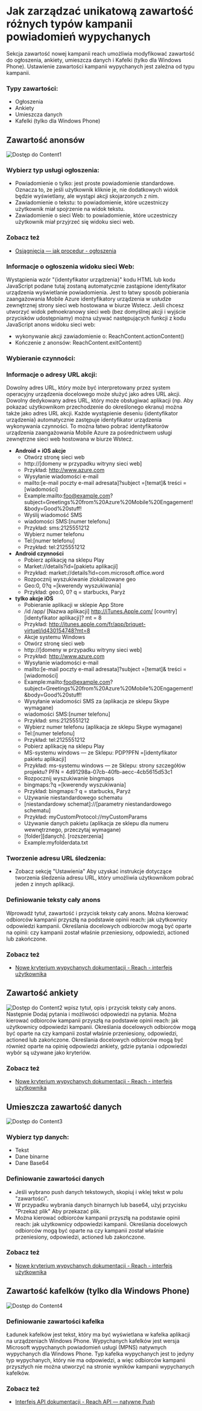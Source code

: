<properties 
   pageTitle="Interfejs użytkownika Azure zaangażowania urządzeń przenośnych — dostęp do zawartości" 
   description="Dowiedz się, jak zarządzać unikatową zawartość różnych rodzajów kampanii powiadomień wypychanych w zaangażowania Mobile Azure" 
   services="mobile-engagement" 
   documentationCenter="" 
   authors="piyushjo" 
   manager="dwrede" 
   editor=""/>

<tags
   ms.service="mobile-engagement"
   ms.devlang="na"
   ms.topic="article"
   ms.tgt_pltfrm="mobile-multiple"
   ms.workload="mobile" 
   ms.date="08/19/2016"
   ms.author="piyushjo"/>

# <a name="how-to-manage-the-unique-content-of-the-different-types-of-push-notification-campaigns"></a>Jak zarządzać unikatową zawartość różnych typów kampanii powiadomień wypychanych
 
Sekcja zawartość nowej kampanii reach umożliwia modyfikować zawartość do ogłoszenia, ankiety, umieszcza danych i Kafelki (tylko dla Windows Phone). Ustawienie zawartości kampanii wypychanych jest zależna od typu kampanii. 
 
### <a name="content-types"></a>Typy zawartości:
- Ogłoszenia
- Ankiety
- Umieszcza danych
- Kafelki (tylko dla Windows Phone)
 
## <a name="content-of-announcements"></a>Zawartość anonsów
 ![Dostęp do Content1][30] 

### <a name="choose-the-type-of-your-announcement"></a>Wybierz typ usługi ogłoszenia:
-    Powiadomienie o tylko: jest proste powiadomienie standardowe. Oznacza to, że jeśli użytkownik kliknie je, nie dodatkowych widok będzie wyświetlany, ale wystąpi akcji skojarzonych z nim.
-    Zawiadomienie o tekstu: to powiadomienie, które uczestniczy użytkownik miał spojrzenie na widok tekstu.
-    Zawiadomienie o sieci Web: to powiadomienie, które uczestniczy użytkownik miał przyjrzeć się widoku sieci web.

### <a name="see-also"></a>Zobacz też
- [Osiągnięcia — jak procedur - ogłoszenia][Link 3] 

### <a name="about-web-view-announcements"></a>Informacje o ogłoszenia widoku sieci Web:
Wystąpienia wzór "{identyfikator urządzenia}" kodu HTML lub kodu JavaScript podane tutaj zostaną automatycznie zastąpione identyfikator urządzenia wyświetlanie powiadomienia. Jest to łatwy sposób pobierania zaangażowania Mobile Azure identyfikatory urządzenia w usłudze zewnętrznej strony sieci web hostowana w biurze Wstecz.
Jeśli chcesz utworzyć widok pełnoekranowy sieci web (bez domyślnej akcji i wyjście przycisków udostępniamy) można używać następujących funkcji z kodu JavaScript anons widoku sieci web: 

-    wykonywanie akcji zawiadomienie o: ReachContent.actionContent()
-    Kończenie z anonsów: ReachContent.exitContent()
 
### <a name="choose-your-action"></a>Wybieranie czynności:

### <a name="about-action-urls"></a>Informacje o adresy URL akcji:
Dowolny adres URL, który może być interpretowany przez system operacyjny urządzenia docelowego może służyć jako adres URL akcji.
Dowolny dedykowany adres URL, który może obsługiwać aplikacji (np. Aby pokazać użytkownikom przechodzenie do określonego ekranu) można także jako adres URL akcji.
Każde wystąpienie deseniu {identyfikator urządzenia} automatycznie zastępuje identyfikator urządzenia wykonywania czynności. To można łatwo pobrać identyfikatorów urządzenia zaangażowania Mobile Azure za pośrednictwem usługi zewnętrzne sieci web hostowana w biurze Wstecz.

- **Android + iOS akcje**
    - Otwórz stronę sieci web
    - http://\[domeny w przypadku witryny sieci web\] 
    - Przykład: http://www.azure.com
    - Wysyłanie wiadomości e-mail
    - mailto:\[e-mail poczty e-mail adresata\]?subject =\[temat\]& treści =\[wiadomości\] 
    - Example:mailto:foo@example.com?subject=Greetings%20from%20Azure%20Mobile%20Engagement!&body=Good%20stuff!
    - Wyślij wiadomość SMS
    - wiadomości SMS:\[numer telefonu\] 
    - Przykład: sms:2125551212
    - Wybierz numer telefonu
    - Tel:\[numer telefonu\] 
    - Przykład: tel:2125551212
- **Android czynności**
    - Pobierz aplikację na sklepu Play
    - Market://details?id=\[pakietu aplikacji\] 
    - Przykład: market://details?id=com.microsoft.office.word
    - Rozpocznij wyszukiwanie zlokalizowane geo
    - Geo:0, 0?q =\[kwerendy wyszukiwania\] 
    - Przykład: geo:0, 0? q = starbucks, Paryż
- **tylko akcje iOS**
    - Pobieranie aplikacji w sklepie App Store
    - /id /app/ [Nazwa aplikacji] http://iTunes.Apple.com/ [country] [identyfikator aplikacji]? mt = 8 
    - Przykład: http://itunes.apple.com/fr/app/briquet-virtuel/id430154748?mt=8
    - Akcje systemu Windows
    - Otwórz stronę sieci web
    - http://\[domeny w przypadku witryny sieci web\] 
    - Przykład: http://www.azure.com
    - Wysyłanie wiadomości e-mail
    - mailto:\[e-mail poczty e-mail adresata\]?subject =\[temat\]& treści =\[wiadomości\] 
    - Example:mailto:foo@example.com?subject=Greetings%20from%20Azure%20Mobile%20Engagement!&body=Good%20stuff!
    - Wysyłanie wiadomości SMS za (aplikacja ze sklepu Skype wymagane)
    - wiadomości SMS:\[numer telefonu\] 
    - Przykład: sms:2125551212
    - Wybierz numer telefonu (aplikacja ze sklepu Skype wymagane)
    - Tel:\[numer telefonu\] 
    - Przykład: tel:2125551212
    - Pobierz aplikację na sklepu Play
    - MS-systemu windows — ze Sklepu: PDP?PFN =\[identyfikator pakietu aplikacji\] 
    - Przykład: ms-systemu windows — ze Sklepu: strony szczegółów projektu? PFN = 4d91298a-07cb-40fb-aecc-4cb5615d53c1
    - Rozpocznij wyszukiwanie bingmaps
    - bingmaps:?q =\[kwerendy wyszukiwania\] 
    - Przykład: bingmaps:? q = starbucks, Paryż
    - Używanie niestandardowego schematu
    - \[niestandardowy schemat\]://\[parametry niestandardowego schematu\] 
    - Przykład: myCustomProtocol://myCustomParams
    - Używanie danych pakietu (aplikacja ze sklepu dla numeru wewnętrznego, przeczytaj wymagane)
    - \[folder\]\[danych\]. \[rozszerzenia\] 
    - Example:myfolderdata.txt
 
### <a name="build-a-tracking-url"></a>Tworzenie adresu URL śledzenia:
-    Zobacz sekcję "Ustawienia" <UI Documentation> Aby uzyskać instrukcje dotyczące tworzenia śledzenia adresu URL, który umożliwia użytkownikom pobrać jeden z innych aplikacji.
 
### <a name="define-the-texts-of-your-announcement"></a>Definiowanie teksty cały anons
Wprowadź tytuł, zawartość i przycisk teksty cały anons. Można kierować odbiorców kampanii przyszłą na podstawie opinii reach: jak użytkownicy odpowiedzi kampanii. Określania docelowych odbiorców mogą być oparte na opinii: czy kampanii został właśnie przeniesiony, odpowiedzi, actioned lub zakończone.

### <a name="see-also"></a>Zobacz też
- [Nowe kryterium wypychanych dokumentacji - Reach - interfejs użytkownika][Link 28]

## <a name="content-of-polls"></a>Zawartość ankiety
![Dostęp do Content2][31] wpisz tytuł, opis i przycisk teksty cały anons. Następnie Dodaj pytania i możliwości odpowiedzi na pytania.
Można kierować odbiorców kampanii przyszłą na podstawie opinii reach: jak użytkownicy odpowiedzi kampanii. Określania docelowych odbiorców mogą być oparte na czy kampanii został właśnie przeniesiony, odpowiedzi, actioned lub zakończone. Określania docelowych odbiorców mogą być również oparte na opinię odpowiedzi ankiety, gdzie pytania i odpowiedzi wybór są używane jako kryteriów.

### <a name="see-also"></a>Zobacz też
- [Nowe kryterium wypychanych dokumentacji - Reach - interfejs użytkownika][Link 28]
 
## <a name="content-of-data-pushes"></a>Umieszcza zawartość danych
![Dostęp do Content3][32] 

### <a name="choose-the-type-of-your-data"></a>Wybierz typ danych:
- Tekst
- Dane binarne
- Dane Base64

### <a name="define-the-content-of-your-data"></a>Definiowanie zawartości danych
- Jeśli wybrano push danych tekstowych, skopiuj i wklej tekst w polu "zawartości".
- W przypadku wybrania danych binarnych lub base64, użyj przycisku "Przekaż plik" Aby przekazać plik.
- Można kierować odbiorców kampanii przyszłą na podstawie opinii reach: jak użytkownicy odpowiedzi kampanii. Określania docelowych odbiorców mogą być oparte na czy kampanii został właśnie przeniesiony, odpowiedzi, actioned lub zakończone.

### <a name="see-also"></a>Zobacz też
- [Nowe kryterium wypychanych dokumentacji - Reach - interfejs użytkownika][Link 28]

## <a name="content-of-tiles-windows-phone-only"></a>Zawartość kafelków (tylko dla Windows Phone)
![Dostęp do Content4][33]

### <a name="define-the-content-of-your-tile"></a>Definiowanie zawartości kafelka
Ładunek kafelków jest tekst, który ma być wyświetlana w kafelka aplikacji na urządzeniach Windows Phone.
Wypychanych kafelków jest wersja Microsoft wypychanych powiadomień usługi (MPNS) natywnych wypychanych dla Windows Phone. Typ kafelka wypychanych jest to jedyny typ wypychanych, który nie ma odpowiedzi, a więc odbiorców kampanii przyszłych nie można utworzyć na stronie wyników kampanii wypychanych kafelków. 

### <a name="see-also"></a>Zobacz też
- [Interfejs API dokumentacji - Reach API — natywne Push][Link 4]

<!--Image references-->
[1]: ./media/mobile-engagement-user-interface-navigation/navigation1.png
[2]: ./media/mobile-engagement-user-interface-home/home1.png
[3]: ./media/mobile-engagement-user-interface-home/home2.png
[4]: ./media/mobile-engagement-user-interface-home/home3.png
[5]: ./media/mobile-engagement-user-interface-home/home4.png
[6]: ./media/mobile-engagement-user-interface-home/home5.png
[7]: ./media/mobile-engagement-user-interface-my-account/myaccount1.png
[8]: ./media/mobile-engagement-user-interface-my-account/myaccount2.png
[9]: ./media/mobile-engagement-user-interface-my-account/myaccount3.png
[10]: ./media/mobile-engagement-user-interface-analytics/analytics1.png
[11]: ./media/mobile-engagement-user-interface-analytics/analytics2.png
[12]: ./media/mobile-engagement-user-interface-analytics/analytics3.png
[13]: ./media/mobile-engagement-user-interface-analytics/analytics4.png
[14]: ./media/mobile-engagement-user-interface-monitor/monitor1.png
[15]: ./media/mobile-engagement-user-interface-monitor/monitor2.png
[16]: ./media/mobile-engagement-user-interface-monitor/monitor3.png
[17]: ./media/mobile-engagement-user-interface-monitor/monitor4.png
[18]: ./media/mobile-engagement-user-interface-reach/reach1.png
[19]: ./media/mobile-engagement-user-interface-reach/reach2.png
[20]: ./media/mobile-engagement-user-interface-reach-campaign/Reach-Campaign1.png
[21]: ./media/mobile-engagement-user-interface-reach-campaign/Reach-Campaign2.png
[22]: ./media/mobile-engagement-user-interface-reach-campaign/Reach-Campaign3.png
[23]: ./media/mobile-engagement-user-interface-reach-campaign/Reach-Campaign4.png
[24]: ./media/mobile-engagement-user-interface-reach-campaign/Reach-Campaign5.png
[25]: ./media/mobile-engagement-user-interface-reach-campaign/Reach-Campaign6.png
[26]: ./media/mobile-engagement-user-interface-reach-campaign/Reach-Campaign7.png
[27]: ./media/mobile-engagement-user-interface-reach-campaign/Reach-Campaign8.png
[28]: ./media/mobile-engagement-user-interface-reach-campaign/Reach-Campaign9.png
[29]: ./media/mobile-engagement-user-interface-reach-criterion/Reach-Criterion1.png
[30]: ./media/mobile-engagement-user-interface-reach-content/Reach-Content1.png
[31]: ./media/mobile-engagement-user-interface-reach-content/Reach-Content2.png
[32]: ./media/mobile-engagement-user-interface-reach-content/Reach-Content3.png
[33]: ./media/mobile-engagement-user-interface-reach-content/Reach-Content4.png
[34]: ./media/mobile-engagement-user-interface-dashboard/dashboard1.png
[35]: ./media/mobile-engagement-user-interface-segments/segments1.png
[36]: ./media/mobile-engagement-user-interface-segments/segments2.png
[37]: ./media/mobile-engagement-user-interface-segments/segments3.png
[38]: ./media/mobile-engagement-user-interface-segments/segments4.png
[39]: ./media/mobile-engagement-user-interface-segments/segments5.png
[40]: ./media/mobile-engagement-user-interface-segments/segments6.png
[41]: ./media/mobile-engagement-user-interface-segments/segments7.png
[42]: ./media/mobile-engagement-user-interface-segments/segments8.png
[43]: ./media/mobile-engagement-user-interface-segments/segments9.png
[44]: ./media/mobile-engagement-user-interface-segments/segments10.png
[45]: ./media/mobile-engagement-user-interface-segments/segments11.png
[46]: ./media/mobile-engagement-user-interface-settings/settings1.png
[47]: ./media/mobile-engagement-user-interface-settings/settings2.png
[48]: ./media/mobile-engagement-user-interface-settings/settings3.png
[49]: ./media/mobile-engagement-user-interface-settings/settings4.png
[50]: ./media/mobile-engagement-user-interface-settings/settings5.png
[51]: ./media/mobile-engagement-user-interface-settings/settings6.png
[52]: ./media/mobile-engagement-user-interface-settings/settings7.png
[53]: ./media/mobile-engagement-user-interface-settings/settings8.png
[54]: ./media/mobile-engagement-user-interface-settings/settings9.png
[55]: ./media/mobile-engagement-user-interface-settings/settings10.png
[56]: ./media/mobile-engagement-user-interface-settings/settings11.png
[57]: ./media/mobile-engagement-user-interface-settings/settings12.png
[58]: ./media/mobile-engagement-user-interface-settings/settings13.png

<!--Link references-->
[Link 1]: mobile-engagement-user-interface.md
[Link 2]: mobile-engagement-troubleshooting-guide.md
[Link 3]: mobile-engagement-how-tos.md
[Link 4]: http://go.microsoft.com/fwlink/?LinkID=525553
[Link 5]: http://go.microsoft.com/fwlink/?LinkID=525554
[Link 6]: http://go.microsoft.com/fwlink/?LinkId=525555
[Link 7]: https://account.windowsazure.com/PreviewFeatures
[Link 8]: https://social.msdn.microsoft.com/Forums/azure/home?forum=azuremobileengagement
[Link 9]: http://azure.microsoft.com/services/mobile-engagement/
[Link 10]: http://azure.microsoft.com/documentation/services/mobile-engagement/
[Link 11]: http://azure.microsoft.com/pricing/details/mobile-engagement/
[Link 12]: mobile-engagement-user-interface-navigation.md
[Link 13]: mobile-engagement-user-interface-home.md
[Link 14]: mobile-engagement-user-interface-my-account.md
[Link 15]: mobile-engagement-user-interface-analytics.md
[Link 16]: mobile-engagement-user-interface-monitor.md
[Link 17]: mobile-engagement-user-interface-reach.md
[Link 18]: mobile-engagement-user-interface-segments.md
[Link 19]: mobile-engagement-user-interface-dashboard.md
[Link 20]: mobile-engagement-user-interface-settings.md
[Link 21]: mobile-engagement-troubleshooting-guide-analytics.md
[Link 22]: mobile-engagement-troubleshooting-guide-apis.md
[Link 23]: mobile-engagement-troubleshooting-guide-push-reach.md
[Link 24]: mobile-engagement-troubleshooting-guide-service.md
[Link 25]: mobile-engagement-troubleshooting-guide-sdk.md
[Link 26]: mobile-engagement-troubleshooting-guide-sr-info.md
[Link 27]: mobile-engagement-user-interface-reach-campaign.md
[Link 28]: mobile-engagement-user-interface-reach-criterion.md
[Link 29]: mobile-engagement-user-interface-reach-content.md
 
